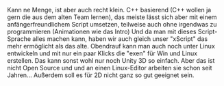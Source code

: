 Kann ne Menge, ist aber auch recht klein.
C++ basierend (C++ wollen ja gern die aus dem alten Team lernen), das
meiste lässt sich aber mit einem anfängerfreundlichem Script umsetzen,
teilweise auch ohne irgendwas zu programmieren (Animationen wie das  Intro)
Und da man mit dieses Script-Sprache alles machen kann, haben wir auch
gleich unser "xScript" das mehr ermöglicht als das alte.
Obendrauf kann man auch noch unter Linux entwickeln und mit nur ein paar
Klicks die "exen" für Win und Linux erstellen.
Das kann sonst wohl nur noch Unity 3D so einfach. Aber das ist nicht
Open Source und und an einen Linux-Editor arbeiten sie schon seit
Jahren... Außerdem soll es für 2D nicht ganz so gut geeignet sein.
